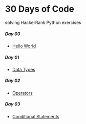 # 30 Days of Code

solving HackerRank Python exercises


##### Day 00
    
- [Hello World](https://github.com/littlebru/30-Days-of-Code/blob/master/1_hello_world.py)

##### Day 01
- [Data Types](https://github.com/littlebru/30-Days-of-Code/blob/master/2_data_types.py)

##### Day 02
- [Operators](https://github.com/littlebru/30-Days-of-Code/blob/master/3_operators.py)

##### Day 03
- [Conditional Statements](https://github.com/littlebru/30-Days-of-Code/blob/master/4_Conditional_Statements.py)
